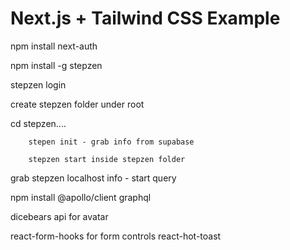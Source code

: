 # Next.js + Tailwind CSS Example

npm install next-auth

npm install -g stepzen

stepzen login

create stepzen folder under root

cd stepzen....

        stepen init - grab info from supabase

        stepzen start inside stepzen folder

grab stepzen localhost info - start query

npm install @apollo/client graphql

dicebears api for avatar


react-form-hooks for form controls
react-hot-toast 